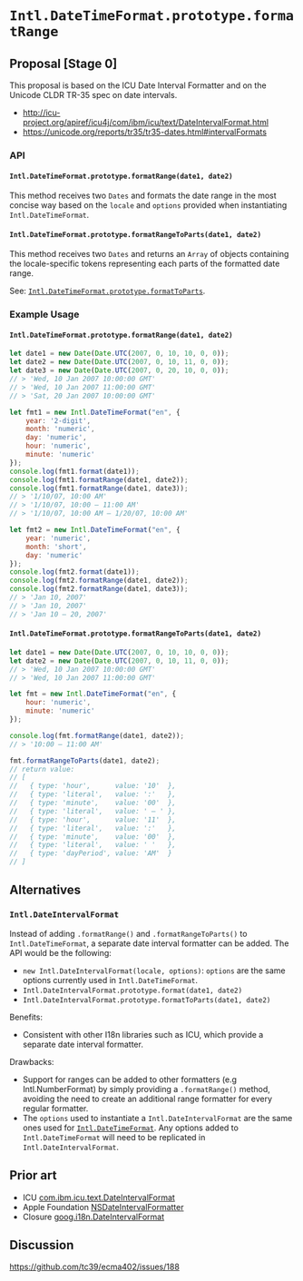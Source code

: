 # `Intl.DateTimeFormat.prototype.formatRange`

## Proposal \[Stage 0\]

This proposal is based on the ICU Date Interval Formatter and on the Unicode
CLDR TR-35 spec on date intervals.

*   http://icu-project.org/apiref/icu4j/com/ibm/icu/text/DateIntervalFormat.html
*   https://unicode.org/reports/tr35/tr35-dates.html#intervalFormats

### API

#### `Intl.DateTimeFormat.prototype.formatRange(date1, date2)`

This method receives two `Dates` and formats the date range in the most concise
way based on the `locale` and `options` provided when instantiating
`Intl.DateTimeFormat`.

#### `Intl.DateTimeFormat.prototype.formatRangeToParts(date1, date2)`

This method receives two `Dates` and returns an `Array` of objects containing
the locale-specific tokens representing each parts of the formatted date range.

See:
[`Intl.DateTimeFormat.prototype.formatToParts`](https://developer.mozilla.org/en-US/docs/Web/JavaScript/Reference/Global_Objects/DateTimeFormat/formatToParts).

### Example Usage

#### `Intl.DateTimeFormat.prototype.formatRange(date1, date2)`

```javascript
let date1 = new Date(Date.UTC(2007, 0, 10, 10, 0, 0));
let date2 = new Date(Date.UTC(2007, 0, 10, 11, 0, 0));
let date3 = new Date(Date.UTC(2007, 0, 20, 10, 0, 0));
// > 'Wed, 10 Jan 2007 10:00:00 GMT'
// > 'Wed, 10 Jan 2007 11:00:00 GMT'
// > 'Sat, 20 Jan 2007 10:00:00 GMT'

let fmt1 = new Intl.DateTimeFormat("en", {
    year: '2-digit',
    month: 'numeric',
    day: 'numeric',
    hour: 'numeric',
    minute: 'numeric'
});
console.log(fmt1.format(date1));
console.log(fmt1.formatRange(date1, date2));
console.log(fmt1.formatRange(date1, date3));
// > '1/10/07, 10:00 AM'
// > '1/10/07, 10:00 – 11:00 AM'
// > '1/10/07, 10:00 AM – 1/20/07, 10:00 AM'

let fmt2 = new Intl.DateTimeFormat("en", {
    year: 'numeric',
    month: 'short',
    day: 'numeric'
});
console.log(fmt2.format(date1));
console.log(fmt2.formatRange(date1, date2));
console.log(fmt2.formatRange(date1, date3));
// > 'Jan 10, 2007'
// > 'Jan 10, 2007'
// > 'Jan 10 – 20, 2007'
```

#### `Intl.DateTimeFormat.prototype.formatRangeToParts(date1, date2)`

```javascript
let date1 = new Date(Date.UTC(2007, 0, 10, 10, 0, 0));
let date2 = new Date(Date.UTC(2007, 0, 10, 11, 0, 0));
// > 'Wed, 10 Jan 2007 10:00:00 GMT'
// > 'Wed, 10 Jan 2007 11:00:00 GMT'

let fmt = new Intl.DateTimeFormat("en", {
    hour: 'numeric',
    minute: 'numeric'
});

console.log(fmt.formatRange(date1, date2));
// > '10:00 – 11:00 AM'

fmt.formatRangeToParts(date1, date2);
// return value:
// [
//   { type: 'hour',      value: '10'  },
//   { type: 'literal',   value: ':'   },
//   { type: 'minute',    value: '00'  },
//   { type: 'literal',   value: ' – ' },
//   { type: 'hour',      value: '11'  },
//   { type: 'literal',   value: ':'   },
//   { type: 'minute',    value: '00'  },
//   { type: 'literal',   value: ' '   },
//   { type: 'dayPeriod', value: 'AM'  }
// ]
```

## Alternatives

### `Intl.DateIntervalFormat`

Instead of adding `.formatRange()` and `.formatRangeToParts()` to
`Intl.DateTimeFormat`, a separate date interval formatter can be added. The API
would be the following:

*   `new Intl.DateIntervalFormat(locale, options)`: `options` are the same
    options currently used in `Intl.DateTimeFormat`.
*   `Intl.DateIntervalFormat.prototype.format(date1, date2)`
*   `Intl.DateIntervalFormat.prototype.formatToParts(date1, date2)`

Benefits:

*   Consistent with other I18n libraries such as ICU, which provide a separate
    date interval formatter.

Drawbacks:

*   Support for ranges can be added to other formatters (e.g Intl.NumberFormat)
    by simply providing a `.formatRange()` method, avoiding the need to create
    an additional range formatter for every regular formatter.
*   The `options` used to instantiate a `Intl.DateIntervalFormat` are the same
    ones used for
    [`Intl.DateTimeFormat`](https://developer.mozilla.org/en-US/docs/Web/JavaScript/Reference/Global_Objects/DateTimeFormat).
    Any options added to `Intl.DateTimeFormat` will need to be replicated in
    `Intl.DateIntervalFormat`.

## Prior art

*   ICU
    [com.ibm.icu.text.DateIntervalFormat](http://icu-project.org/apiref/icu4j/com/ibm/icu/text/DateIntervalFormat.html)
*   Apple Foundation
    [NSDateIntervalFormatter](https://developer.apple.com/documentation/foundation/nsdateintervalformatter)
*   Closure
    [goog.i18n.DateIntervalFormat](https://google.github.io/closure-library/api/goog.i18n.DateIntervalFormat.html)

## Discussion

https://github.com/tc39/ecma402/issues/188
